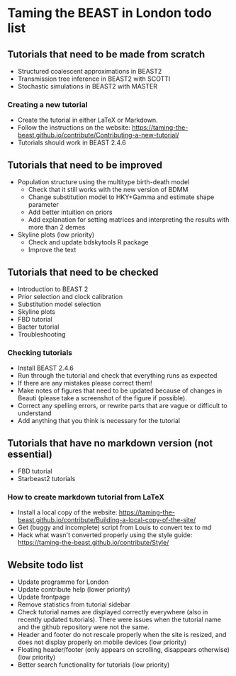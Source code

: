 # Taming the BEAST in London todo list


## Tutorials that need to be made from scratch
- Structured coalescent approximations in BEAST2
- Transmission tree inference in BEAST2 with SCOTTI
- Stochastic simulations in BEAST2 with MASTER

### Creating a new tutorial
- Create the tutorial in either LaTeX or Markdown. 
- Follow the instructions on the website: https://taming-the-beast.github.io/contribute/Contributing-a-new-tutorial/
- Tutorials should work in BEAST 2.4.6


## Tutorials that need to be improved
- Population structure using the multitype birth-death model
	- Check that it still works with the new version of BDMM
	- Change substitution model to HKY+Gamma and estimate shape parameter
	- Add better intuition on priors
	- Add explanation for setting matrices and interpreting the results with more than 2 demes
- Skyline plots (low priority)
	- Check and update bdskytools R package
	- Improve the text


## Tutorials that need to be checked
- Introduction to BEAST 2
- Prior selection and clock calibration
- Substitution model selection
- Skyline plots
- FBD tutorial
- Bacter tutorial
- Troubleshooting

### Checking tutorials
- Install BEAST 2.4.6
- Run through the tutorial and check that everything runs as expected
- If there are any mistakes please correct them!
- Make notes of figures that need to be updated because of changes in Beauti (please take a screenshot of the figure if possible).
- Correct any spelling errors, or rewrite parts that are vague or difficult to understand
- Add anything that you think is necessary for the tutorial




## Tutorials that have no markdown version (not essential)
- FBD tutorial
- Starbeast2 tutorials

### How to create markdown tutorial from LaTeX
- Install a local copy of the website: https://taming-the-beast.github.io/contribute/Building-a-local-copy-of-the-site/
- Get (buggy and incomplete) script from Louis to convert tex to md
- Hack what wasn't converted properly using the style guide: https://taming-the-beast.github.io/contribute/Style/



## Website todo list

- Update programme for London
- Update contribute help (lower priority)
- Update frontpage
- Remove statistics from tutorial sidebar
- Check tutorial names are displayed correctly everywhere (also in recently updated tutorials). There were issues when the tutorial name and the github repository were not the same.
- Header and footer do not rescale properly when the site is resized, and does not display properly on mobile devices (low priority)
- Floating header/footer (only appears on scrolling, disappears otherwise) (low priority)
- Better search functionality for tutorials (low priority)
